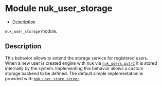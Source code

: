

# Module nuk_user_storage #
* [Description](#description)

`nuk_user_storage` module.

<a name="description"></a>

## Description ##
This behavior allows to extend the storage service for registered users.
When a new user is created engine with nuk via
[`nuk_users:put/1`](nuk_users.md#put-1) it is stored internally by the system.
Implementing this behavior allows a custom storage backend to be defined.
The default simple implementation is provided with
[`nuk_user_store_server`](nuk_user_store_server.md).